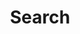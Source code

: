 ---
title: "Search"
layout: "search"
url: "/search"
summary: "search"
placeholder: "Type here to search."
---